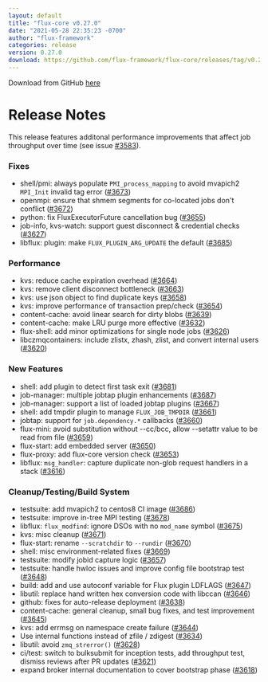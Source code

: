 ```yaml
---
layout: default
title: "flux-core v0.27.0"
date: "2021-05-28 22:35:23 -0700"
author: "flux-framework"
categories: release
version: 0.27.0
download: https://github.com/flux-framework/flux-core/releases/tag/v0.27.0
---
```


Download from GitHub [here](https://github.com/flux-framework/flux-core/releases/tag/v0.27.0)

# Release Notes

This release features additonal performance improvements that affect
job throughput over time (see issue [#3583](https://github.com/flux-framework/flux-core/issues/3583)).

### Fixes
 * shell/pmi: always populate `PMI_process_mapping` to avoid mvapich2
   `MPI_Init` invalid tag error ([#3673](https://github.com/flux-framework/flux-core/issues/3673))
 * openmpi: ensure that shmem segments for co-located jobs don't conflict
   ([#3672](https://github.com/flux-framework/flux-core/issues/3672))
 * python: fix FluxExecutorFuture cancellation bug ([#3655](https://github.com/flux-framework/flux-core/issues/3655))
 * job-info, kvs-watch: support guest disconnect & credential checks ([#3627](https://github.com/flux-framework/flux-core/issues/3627))
 * libflux: plugin: make `FLUX_PLUGIN_ARG_UPDATE` the default ([#3685](https://github.com/flux-framework/flux-core/issues/3685))

### Performance
 * kvs: reduce cache expiration overhead ([#3664](https://github.com/flux-framework/flux-core/issues/3664))
 * kvs: remove client disconnect bottleneck ([#3663](https://github.com/flux-framework/flux-core/issues/3663))
 * kvs: use json object to find duplicate keys ([#3658](https://github.com/flux-framework/flux-core/issues/3658))
 * kvs: improve performance of transaction prep/check ([#3654](https://github.com/flux-framework/flux-core/issues/3654))
 * content-cache: avoid linear search for dirty blobs ([#3639](https://github.com/flux-framework/flux-core/issues/3639))
 * content-cache: make LRU purge more effective ([#3632](https://github.com/flux-framework/flux-core/issues/3632))
 * flux-shell: add minor optimizations for single node jobs ([#3626](https://github.com/flux-framework/flux-core/issues/3626))
 * libczmqcontainers: include zlistx, zhash, zlist, and convert internal
   users ([#3620](https://github.com/flux-framework/flux-core/issues/3620))

### New Features
 * shell: add plugin to detect first task exit ([#3681](https://github.com/flux-framework/flux-core/issues/3681))
 * job-manager: multiple jobtap plugin enhancements ([#3687](https://github.com/flux-framework/flux-core/issues/3687))
 * job-manager: support a list of loaded jobtap plugins ([#3667](https://github.com/flux-framework/flux-core/issues/3667))
 * shell: add tmpdir plugin to manage `FLUX_JOB_TMPDIR` ([#3661](https://github.com/flux-framework/flux-core/issues/3661))
 * jobtap: support for `job.dependency.*` callbacks ([#3660](https://github.com/flux-framework/flux-core/issues/3660))
 * flux-mini: avoid substitution without --cc/bcc, allow --setattr value
   to be read from file ([#3659](https://github.com/flux-framework/flux-core/issues/3659))
 * flux-start: add embedded server ([#3650](https://github.com/flux-framework/flux-core/issues/3650))
 * flux-proxy: add flux-core version check ([#3653](https://github.com/flux-framework/flux-core/issues/3653))
 * libflux: `msg_handler`: capture duplicate non-glob request handlers in a
   stack ([#3616](https://github.com/flux-framework/flux-core/issues/3616))

### Cleanup/Testing/Build System
 * testsuite: add mvapich2 to centos8 CI image ([#3686](https://github.com/flux-framework/flux-core/issues/3686))
 * testsuite: improve in-tree MPI testing ([#3678](https://github.com/flux-framework/flux-core/issues/3678))
 * libflux: `flux_modfind`: ignore DSOs with no `mod_name` symbol ([#3675](https://github.com/flux-framework/flux-core/issues/3675))
 * kvs: misc cleanup ([#3671](https://github.com/flux-framework/flux-core/issues/3671))
 * flux-start: rename `--scratchdir` to `--rundir` ([#3670](https://github.com/flux-framework/flux-core/issues/3670))
 * shell: misc environment-related fixes ([#3669](https://github.com/flux-framework/flux-core/issues/3669))
 * testsuite: modify jobid capture logic ([#3657](https://github.com/flux-framework/flux-core/issues/3657))
 * testsuite: handle hwloc issues and improve config file bootstrap test
   ([#3648](https://github.com/flux-framework/flux-core/issues/3648))
 * build: add and use autoconf variable for Flux plugin LDFLAGS ([#3647](https://github.com/flux-framework/flux-core/issues/3647))
 * libutil: replace hand written hex conversion code with libccan ([#3646](https://github.com/flux-framework/flux-core/issues/3646))
 * github: fixes for auto-release deployment ([#3638](https://github.com/flux-framework/flux-core/issues/3638))
 * content-cache: general cleanup, small bug fixes, and test improvement
   ([#3645](https://github.com/flux-framework/flux-core/issues/3645))
 * kvs: add errmsg on namespace create failure ([#3644](https://github.com/flux-framework/flux-core/issues/3644))
 * Use internal functions instead of zfile / zdigest ([#3634](https://github.com/flux-framework/flux-core/issues/3634))
 * libutil: avoid `zmq_strerror()` ([#3628](https://github.com/flux-framework/flux-core/issues/3628))
 * ci/test: switch to bulksubmit for inception tests, add throughput test,
   dismiss reviews after PR updates ([#3621](https://github.com/flux-framework/flux-core/issues/3621))
 * expand broker internal documentation to cover bootstrap phase ([#3618](https://github.com/flux-framework/flux-core/issues/3618))


